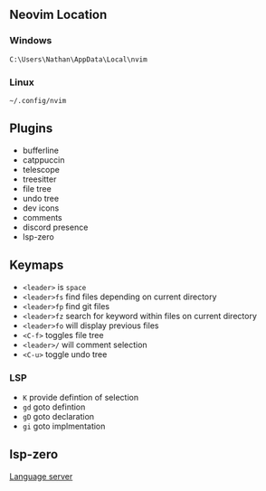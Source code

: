 ## Neovim Location
### Windows
`C:\Users\Nathan\AppData\Local\nvim`

### Linux
`~/.config/nvim`

## Plugins
-  bufferline
-  catppuccin
-  telescope
-  treesitter
-  file tree
-  undo tree
-  dev icons
-  comments
-  discord presence
-  lsp-zero

## Keymaps
-  `<leader>` is `space`
-  `<leader>fs` find files depending on current directory
-  `<leader>fp` find git files
-  `<leader>fz` search for keyword within files on current directory 
-  `<leader>fo` will display previous files
-  `<C-f>` toggles file tree
-  `<leader>/` will comment selection
-  `<C-u>` toggle undo tree
### LSP
-  `K` provide defintion of selection
-  `gd` goto defintion
-  `gD` goto declaration
-  `gi` goto implmentation

## lsp-zero
[Language server](https://github.com/neovim/nvim-lspconfig/blob/master/doc/configs.md)
